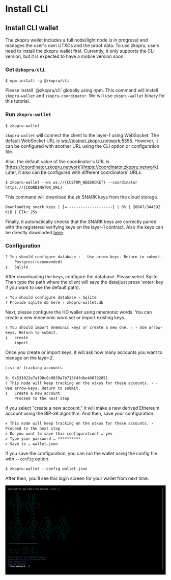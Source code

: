 # Install CLI

## Install CLI wallet

The zkopru wallet includes a full node\(light node is in progress\) and manages the user's own UTXOs and the proof data. To use zkopru, users need to install the zkopru wallet first. Currently, it only supports the CLI version, but it is expected to have a mobile version soon.

### Get `@zkopru/cli`

```text
$ npm install -g @zkopru/cli
```

Please install \`@zkopru/cli\` globally using npm. This command will install `zkopru-wallet` and `zkopru-coordinator`. We will use `zkopru-wallet` binary for this tutorial.

### Run `zkopru-wallet`

```text
$ zkopru-wallet
```

`zkopru-wallet` will connect the client to the layer-1 using WebSocket. The default WebSocket URL is [ws://testnet.zkopru.network:5555](ws://coordinator.zkopru.network:5555). However, it can be configured with another URL using the CLI option or configuration file.

Also, the default value of the coordinator's URL is [https://coordinator.zkopru.network](https://coordinator.zkopru.network). Later, it also can be configured with different coordinators' URLs.

```text
$ zkopru-wallet --ws ws://{CUSTOM_WEBSOCKET} --coordinator https://{COORDINATOR_URL}
```

This command will download the zk SNARK keys from the cloud storage.

```text
Downloading snark keys | [=--------------------] | 8% | 28047/344592 KiB | ETA: 25s
```

Finally, it automatically checks that the SNARK keys are correctly paired with the registered verifying keys on the layer-1 contract. Also the keys can be directly downloded [here](https://d2xnpw7ihgc4iv.cloudfront.net/keys.tgz).

### Configuration

```text
? You should configure database › - Use arrow-keys. Return to submit.
    Postgres(recommended)
❯   Sqlite
```

After downloading the keys, configure the database. Please select Sqlite. Then type the path where the client will save the data\(just press 'enter' key if you want to use the default path\).

```text
✔ You should configure database › Sqlite
? Provide sqlite db here › zkopru-wallet.db
```

Next, please configure the HD wallet using mnemonic words. You can create a new mnemonic word set or import existing keys.

```text
? You should import mnemonic keys or create a new one. › - Use arrow-keys. Return to submit.
❯   create
    import
```

Once you create or import keys, it will ask how many accounts you want to manage on the layer-2.

```text
List of tracking accounts

0: 0x531023e7a198c8c0839a7b713f4fdbe460792051
? This node will keep tracking on the utxos for these accounts. › - Use arrow-keys. Return to submit.
❯   Create a new account
    Proceed to the next step
```

If you select "create a new account," it will make a new derived Ethereum account using the BIP-39 algorithm. And then, save your configuration.

```text
✔ This node will keep tracking on the utxos for these accounts. › Proceed to the next step
✔ Do you want to save this configuration? … yes
✔ Type your password … **********
✔ Save to … wallet.json
```

If you save the configuration, you can run the wallet using the config file with `--config` option.

```text
$ zkopru-wallet --config wallet.json
```

After then, you'll see this login screen for your wallet from next time.

![](../.gitbook/assets/image%20%284%29.png)

